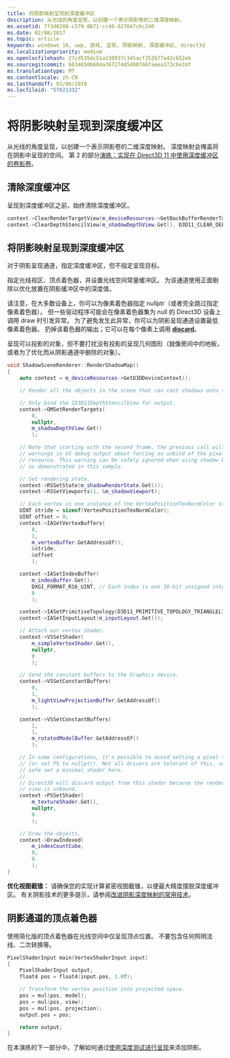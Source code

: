 ```yaml
---
title: 将阴影映射呈现到深度缓冲区
description: 从光线的角度呈现，以创建一个表示阴影卷的二维深度映射。
ms.assetid: 7f3d0208-c379-8871-cc48-027047c6c2d0
ms.date: 02/08/2017
ms.topic: article
keywords: windows 10, uwp, 游戏, 呈现, 阴影映射, 深度缓冲区, direct3d
ms.localizationpriority: medium
ms.openlocfilehash: 27cd535dc51a330937c345acf352677a42c652eb
ms.sourcegitcommit: b034650b684a767274d5d88746faeea373c8e34f
ms.translationtype: MT
ms.contentlocale: zh-CN
ms.lasthandoff: 03/06/2019
ms.locfileid: "57621332"
---
```

# <a name="render-the-shadow-map-to-the-depth-buffer"></a>将阴影映射呈现到深度缓冲区




从光线的角度呈现，以创建一个表示阴影卷的二维深度映射。 深度映射会掩盖将在阴影中呈现的空间。 第 2 的部分[演练：实现在 Direct3D 11 中使用深度缓冲区的卷影卷](implementing-depth-buffers-for-shadow-mapping.md)。

## <a name="clear-the-depth-buffer"></a>清除深度缓冲区


呈现到深度缓冲区之前，始终清除深度缓冲区。

```cpp
context->ClearRenderTargetView(m_deviceResources->GetBackBufferRenderTargetView(), DirectX::Colors::CornflowerBlue);
context->ClearDepthStencilView(m_shadowDepthView.Get(), D3D11_CLEAR_DEPTH | D3D11_CLEAR_STENCIL, 1.0f, 0);
```

## <a name="render-the-shadow-map-to-the-depth-buffer"></a>将阴影映射呈现到深度缓冲区


对于阴影呈现通道，指定深度缓冲区，但不指定呈现目标。

指定光线视区、顶点着色器，并设置光线空间常量缓冲区。 为该通道使用正面剔除以优化放置在阴影缓冲区中的深度值。

请注意，在大多数设备上，你可以为像素着色器指定 nullptr（或者完全跳过指定像素着色器）。 但一些驱动程序可能会在像素着色器集为 null 的 Direct3D 设备上调用 draw 时引发异常。 为了避免发生此异常，你可以为阴影呈现通道设置最低像素着色器。 扔掉该着色器的输出；它可以在每个像素上调用 [**discard**](https://msdn.microsoft.com/library/windows/desktop/bb943995)。

呈现可以投影的对象，但不要打扰没有投影的呈现几何图形（就像房间中的地板，或者为了优化而从阴影通道中删除的对象）。

```cpp
void ShadowSceneRenderer::RenderShadowMap()
{
    auto context = m_deviceResources->GetD3DDeviceContext();

    // Render all the objects in the scene that can cast shadows onto themselves or onto other objects.

    // Only bind the ID3D11DepthStencilView for output.
    context->OMSetRenderTargets(
        0,
        nullptr,
        m_shadowDepthView.Get()
        );

    // Note that starting with the second frame, the previous call will display
    // warnings in VS debug output about forcing an unbind of the pixel shader
    // resource. This warning can be safely ignored when using shadow buffers
    // as demonstrated in this sample.

    // Set rendering state.
    context->RSSetState(m_shadowRenderState.Get());
    context->RSSetViewports(1, &m_shadowViewport);

    // Each vertex is one instance of the VertexPositionTexNormColor struct.
    UINT stride = sizeof(VertexPositionTexNormColor);
    UINT offset = 0;
    context->IASetVertexBuffers(
        0,
        1,
        m_vertexBuffer.GetAddressOf(),
        &stride,
        &offset
        );

    context->IASetIndexBuffer(
        m_indexBuffer.Get(),
        DXGI_FORMAT_R16_UINT, // Each index is one 16-bit unsigned integer (short).
        0
        );

    context->IASetPrimitiveTopology(D3D11_PRIMITIVE_TOPOLOGY_TRIANGLELIST);
    context->IASetInputLayout(m_inputLayout.Get());

    // Attach our vertex shader.
    context->VSSetShader(
        m_simpleVertexShader.Get(),
        nullptr,
        0
        );

    // Send the constant buffers to the Graphics device.
    context->VSSetConstantBuffers(
        0,
        1,
        m_lightViewProjectionBuffer.GetAddressOf()
        );

    context->VSSetConstantBuffers(
        1,
        1,
        m_rotatedModelBuffer.GetAddressOf()
        );

    // In some configurations, it's possible to avoid setting a pixel shader
    // (or set PS to nullptr). Not all drivers are tolerant of this, so to be
    // safe set a minimal shader here.
    //
    // Direct3D will discard output from this shader because the render target
    // view is unbound.
    context->PSSetShader(
        m_textureShader.Get(),
        nullptr,
        0
        );

    // Draw the objects.
    context->DrawIndexed(
        m_indexCountCube,
        0,
        0
        );
}
```

**优化视图截锥：** 请确保您的实现计算紧密视图截锥，以便最大精度摆脱深度缓冲区。 有关阴影技术的更多提示，请参阅[改进阴影深度映射的常用技术](https://msdn.microsoft.com/library/windows/desktop/ee416324)。

## <a name="vertex-shader-for-shadow-pass"></a>阴影通道的顶点着色器


使用简化版的顶点着色器在光线空间中仅呈现顶点位置。 不要包含任何照明法线、二次转换等。

```cpp
PixelShaderInput main(VertexShaderInput input)
{
    PixelShaderInput output;
    float4 pos = float4(input.pos, 1.0f);

    // Transform the vertex position into projected space.
    pos = mul(pos, model);
    pos = mul(pos, view);
    pos = mul(pos, projection);
    output.pos = pos;

    return output;
}
```

在本演练的下一部分中，了解如何通过[使用深度测试进行呈现](render-the-scene-with-depth-testing.md)来添加阴影。

 

 





